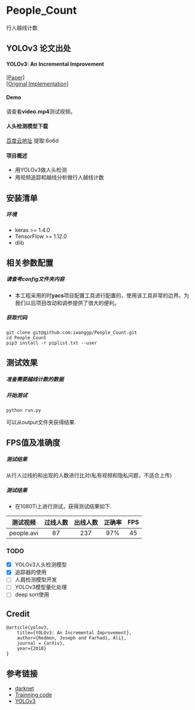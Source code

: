 # People_Count
行人越线计数
## YOLOv3 论文出处
#### YOLOv3: An Incremental Improvement
[[Paper]](https://pjreddie.com/media/files/papers/YOLOv3.pdf)   
[[Original Implementation]](https://github.com/pjreddie/darknet) 
#### Demo
请查看**video.mp4**测试视频。 
 
#### 人头检测模型下载

[百度云地址](https://pan.baidu.com/s/13qmA-UbVsYsG3B9UD2C-sQ)  提取:6o6d
#### 项目概述
* 用YOLOv3做人头检测   
* 用视频追踪和越线分析做行人越线计数  

## 安装清单
##### 环境
* keras >= 1.4.0
* TensorFlow >= 1.12.0
* dlib

## 相关参数配置
##### 请查考config文件夹内容
* 本工程采用的时**yacs**项目配置工具进行配置的，使用该工具非常的边界。为我们以后项目改动和调参提供了很大的便利。


##### 获取代码
```
git clone git@github.com:iwanggp/People_Count.git
cd People_Count
pip3 install -r piplist.txt --user
```
## 测试效果
##### 准备需要越线计数的数据
  
##### 开始测试
```
python run.py
```
可以从output文件夹获得结果.   

## FPS值及准确度
##### 测试结果
从行人过线的和出现的人数进行比对(私有视频和隐私问题，不适合上传) 
##### 测试结果
* 在1080Ti上进行测试，获得测试结果如下.    

| 测试视频	| 过线人数 | 出线人数 | 正确率  | FPS |
| ----- |:--------:|:----------:|:----------:|:--------------:|
| people.avi | 87| 237   | 97%          | 45           |

### TODO
- [x] YOLOv3人头检测模型
- [x] 追踪器的使用
- [ ] 人肩检测模型开发
- [ ] YOLOv3模型量化处理
- [ ] deep sort使用

## Credit
```
@article{yolov3,
	title={YOLOv3: An Incremental Improvement},
	author={Redmon, Joseph and Farhadi, Ali},
	journal = {arXiv},
	year={2018}
}
```

## 参考链接
* [darknet](https://github.com/pjreddie/darknet)
* [Trainning code](https://github.com/iwanggp/flag-detection)
* [YOLOv3](https://github.com/qqwweee/keras-yolo3)